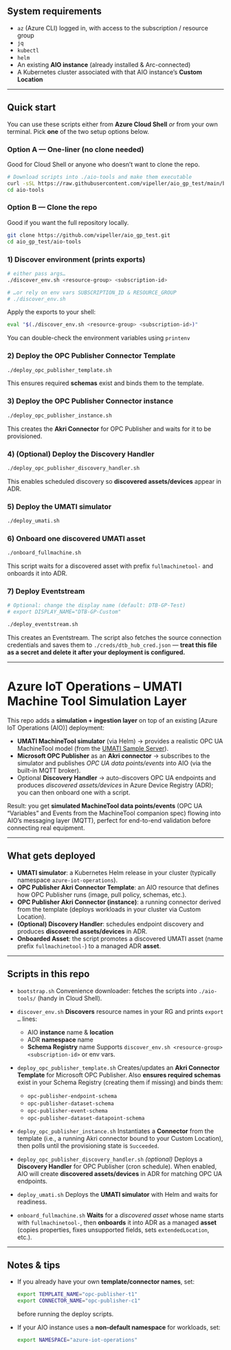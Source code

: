 ## System requirements

* `az` (Azure CLI) logged in, with access to the subscription / resource group
* `jq`
* `kubectl`
* `helm`
* An existing **AIO instance** (already installed & Arc-connected)
* A Kubernetes cluster associated with that AIO instance’s **Custom Location**

---

## Quick start

You can use these scripts either from **Azure Cloud Shell** *or* from your own terminal. Pick **one** of the two setup options below.

### Option A — One-liner (no clone needed)

Good for Cloud Shell or anyone who doesn’t want to clone the repo.

```bash
# Download scripts into ./aio-tools and make them executable
curl -sSL https://raw.githubusercontent.com/vipeller/aio_gp_test/main/bootstrap.sh | bash
cd aio-tools
```

### Option B — Clone the repo

Good if you want the full repository locally.

```bash
git clone https://github.com/vipeller/aio_gp_test.git
cd aio_gp_test/aio-tools
```


### 1) Discover environment (prints exports)

```bash
# either pass args…
./discover_env.sh <resource-group> <subscription-id>

# …or rely on env vars SUBSCRIPTION_ID & RESOURCE_GROUP
# ./discover_env.sh
```

Apply the exports to your shell:

```bash
eval "$(./discover_env.sh <resource-group> <subscription-id>)"
```

You can double-check the environment variables using `printenv`

### 2) Deploy the OPC Publisher **Connector Template**

```bash
./deploy_opc_publisher_template.sh
```

This ensures required **schemas** exist and binds them to the template.

### 3) Deploy the OPC Publisher **Connector instance**

```bash
./deploy_opc_publisher_instance.sh
```

This creates the **Akri Connector** for OPC Publisher and waits for it to be provisioned.

### 4) (Optional) Deploy the **Discovery Handler**

```bash
./deploy_opc_publisher_discovery_handler.sh
```

This enables scheduled discovery so **discovered assets/devices** appear in ADR.

### 5) Deploy the **UMATI simulator**

```bash
./deploy_umati.sh
```

### 6) Onboard one **discovered UMATI asset**

```bash
./onboard_fullmachine.sh
```

This script waits for a discovered asset with prefix `fullmachinetool-` and onboards it into ADR.

### 7) Deploy **Eventstream**

```bash
# Optional: change the display name (default: DTB-GP-Test)
# export DISPLAY_NAME="DTB-GP-Custom"

./deploy_eventstream.sh
```

This creates an Eventstream.
The script also fetches the source connection credentials and saves them to `./creds/dtb_hub_cred.json` — **treat this file as a secret and delete it after your deployment is configured.**


---

# Azure IoT Operations – UMATI Machine Tool Simulation Layer

This repo adds a **simulation + ingestion layer** on top of an existing \[Azure IoT Operations (AIO)] deployment:

* **UMATI MachineTool simulator** (via Helm) → provides a realistic OPC UA MachineTool model (from the [UMATI Sample Server]).
* **Microsoft OPC Publisher** as an **Akri connector** → subscribes to the simulator and publishes *OPC UA data points/events* into AIO (via the built-in MQTT broker).
* Optional **Discovery Handler** → auto-discovers OPC UA endpoints and produces *discovered assets/devices* in Azure Device Registry (ADR); you can then onboard one with a script.

Result: you get **simulated MachineTool data points/events** (OPC UA “Variables” and Events from the MachineTool companion spec) flowing into AIO’s messaging layer (MQTT), perfect for end-to-end validation before connecting real equipment.

[AIO]: https://learn.microsoft.com/azure/iot-operations/
[UMATI Sample Server]: https://github.com/umati/Sample-Server
[Microsoft OPC Publisher]: https://github.com/Azure/Industrial-IoT/tree/main

---

## What gets deployed

* **UMATI simulator**: a Kubernetes Helm release in your cluster (typically namespace `azure-iot-operations`).
* **OPC Publisher Akri Connector Template**: an AIO resource that defines how OPC Publisher runs (image, pull policy, schemas, etc.).
* **OPC Publisher Akri Connector (instance)**: a running connector derived from the template (deploys workloads in your cluster via Custom Location).
* **(Optional) Discovery Handler**: schedules endpoint discovery and produces **discovered assets/devices** in ADR.
* **Onboarded Asset**: the script promotes a discovered UMATI asset (name prefix `fullmachinetool-`) to a managed ADR **asset**.

---

## Scripts in this repo

* `bootstrap.sh`
  Convenience downloader: fetches the scripts into `./aio-tools/` (handy in Cloud Shell).

* `discover_env.sh`
  **Discovers** resource names in your RG and prints `export …` lines:

  * AIO **instance** name & **location**
  * ADR **namespace** name
  * **Schema Registry** name
    Supports `discover_env.sh <resource-group> <subscription-id>` or env vars.

* `deploy_opc_publisher_template.sh`
  Creates/updates an **Akri Connector Template** for Microsoft OPC Publisher.
  Also **ensures required schemas** exist in your Schema Registry (creating them if missing) and binds them:

  * `opc-publisher-endpoint-schema`
  * `opc-publisher-dataset-schema`
  * `opc-publisher-event-schema`
  * `opc-publisher-dataset-datapoint-schema`

* `deploy_opc_publisher_instance.sh`
  Instantiates a **Connector** from the template (i.e., a running Akri connector bound to your Custom Location), then polls until the provisioning state is `Succeeded`.

* `deploy_opc_publisher_discovery_handler.sh` *(optional)*
  Deploys a **Discovery Handler** for OPC Publisher (cron schedule). When enabled, AIO will create **discovered assets/devices** in ADR for matching OPC UA endpoints.

* `deploy_umati.sh`
  Deploys the **UMATI simulator** with Helm and waits for readiness.

* `onboard_fullmachine.sh`
  **Waits** for a *discovered asset* whose name starts with `fullmachinetool-`, then **onboards** it into ADR as a managed **asset** (copies properties, fixes unsupported fields, sets `extendedLocation`, etc.).

---

## Notes & tips

* If you already have your own **template/connector names**, set:

  ```bash
  export TEMPLATE_NAME="opc-publisher-t1"
  export CONNECTOR_NAME="opc-publisher-c1"
  ```

  before running the deploy scripts.

* If your AIO instance uses a **non-default namespace** for workloads, set:

  ```bash
  export NAMESPACE="azure-iot-operations"
  ```
